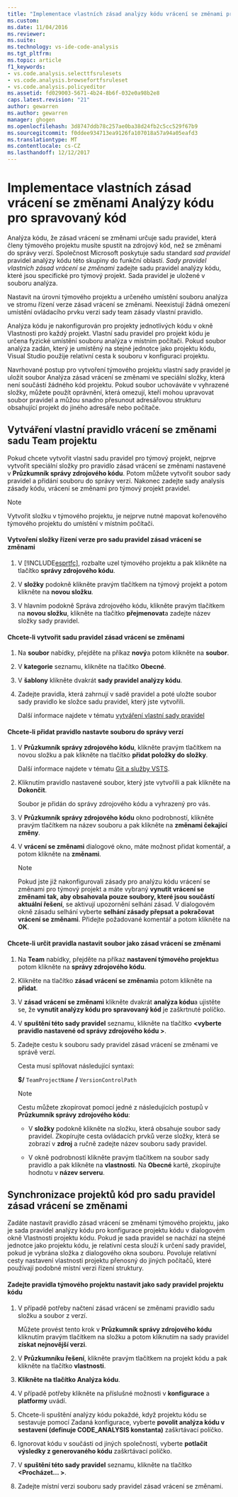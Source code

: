 ```yaml
---
title: "Implementace vlastních zásad analýzy kódu vrácení se změnami pro spravovaný kód | Microsoft Docs"
ms.custom: 
ms.date: 11/04/2016
ms.reviewer: 
ms.suite: 
ms.technology: vs-ide-code-analysis
ms.tgt_pltfrm: 
ms.topic: article
f1_keywords:
- vs.code.analysis.selecttfsrulesets
- vs.code.analysis.browsefortfsruleset
- vs.code.analysis.policyeditor
ms.assetid: fd029003-5671-4b24-8b6f-032e0a98b2e8
caps.latest.revision: "21"
author: gewarren
ms.author: gewarren
manager: ghogen
ms.openlocfilehash: 3d8747ddb78c257ae0ba38d24fb2c5cc529f67b9
ms.sourcegitcommit: f0ddee934713ea9126fa107018a57a94a05eafd3
ms.translationtype: MT
ms.contentlocale: cs-CZ
ms.lasthandoff: 12/12/2017
---
```

# <a name="implementing-custom-code-analysis-check-in-policies-for-managed-code"></a>Implementace vlastních zásad vrácení se změnami Analýzy kódu pro spravovaný kód
Analýza kódu, že zásad vrácení se změnami určuje sadu pravidel, která členy týmového projektu musíte spustit na zdrojový kód, než se změnami do správy verzí. Společnost Microsoft poskytuje sadu standard *sad pravidel* pravidel analýzy kódu této skupiny do funkční oblastí. *Sady pravidel vlastních zásad vrácení se změnami* zadejte sadu pravidel analýzy kódu, které jsou specifické pro týmový projekt. Sada pravidel je uložené v souboru analýza.  
  
 Nastavit na úrovni týmového projektu a určeného umístění souboru analýza ve stromu řízení verze zásad vrácení se změnami. Neexistují žádná omezení umístění ovládacího prvku verzi sady team zásady vlastní pravidlo.  
  
 Analýza kódu je nakonfigurován pro projekty jednotlivých kódu v okně Vlastnosti pro každý projekt. Vlastní sadu pravidel pro projekt kódu je určena fyzické umístění souboru analýza v místním počítači. Pokud soubor analýza zadán, který je umístěný na stejné jednotce jako projektu kódu, Visual Studio použije relativní cesta k souboru v konfiguraci projektu.  
  
 Navrhované postup pro vytvoření týmového projektu vlastní sady pravidel je uložit soubor Analýza zásad vrácení se změnami ve speciální složky, která není součástí žádného kód projektu. Pokud soubor uchováváte v vyhrazené složky, můžete použít oprávnění, která omezují, kteří mohou upravovat soubor pravidel a můžou snadno přesunout adresářovou strukturu obsahující projekt do jiného adresáře nebo počítače.  
  
## <a name="creating-the-team-project-custom-check-in-rule-set"></a>Vytváření vlastní pravidlo vrácení se změnami sadu Team projektu  
 Pokud chcete vytvořit vlastní sadu pravidel pro týmový projekt, nejprve vytvořit speciální složky pro pravidlo zásad vrácení se změnami nastavené v **Průzkumník správy zdrojového kódu**. Potom můžete vytvořit soubor sady pravidel a přidání souboru do správy verzí. Nakonec zadejte sady analysis zásady kódu, vrácení se změnami pro týmový projekt pravidel.  
  
> [!NOTE]
>  Vytvořit složku v týmového projektu, je nejprve nutné mapovat kořenového týmového projektu do umístění v místním počítači.  
  
#### <a name="to-create-the-version-control-folder-for-the-check-in-policy-rule-set"></a>Vytvoření složky řízení verze pro sadu pravidel zásad vrácení se změnami  
  
1.  V [!INCLUDE[esprtfc](../code-quality/includes/esprtfc_md.md)], rozbalte uzel týmového projektu a pak klikněte na tlačítko **správy zdrojového kódu**.  
  
2.  V **složky** podokně klikněte pravým tlačítkem na týmový projekt a potom klikněte na **novou složku**.  
  
3.  V hlavním podokně Správa zdrojového kódu, klikněte pravým tlačítkem na **novou složku**, klikněte na tlačítko **přejmenovat**a zadejte název složky sady pravidel.  
  
#### <a name="to-create-the-check-in-policy-rule-set"></a>Chcete-li vytvořit sadu pravidel zásad vrácení se změnami  
  
1.  Na **soubor** nabídky, přejděte na příkaz **nový**a potom klikněte na **soubor**.  
  
2.  V **kategorie** seznamu, klikněte na tlačítko **Obecné**.  
  
3.  V **šablony** klikněte dvakrát **sady pravidel analýzy kódu**.  
  
4.  Zadejte pravidla, která zahrnují v sadě pravidel a poté uložte soubor sady pravidlo ke složce sadu pravidel, který jste vytvořili.  
  
     Další informace najdete v tématu [vytváření vlastní sady pravidel](../code-quality/creating-custom-code-analysis-rule-sets.md)  
  
#### <a name="to-add-the-rule-set-file-to-version-control"></a>Chcete-li přidat pravidlo nastavte souboru do správy verzí  
  
1.  V **Průzkumník správy zdrojového kódu**, klikněte pravým tlačítkem na novou složku a pak klikněte na tlačítko **přidat položky do složky**.  
  
     Další informace najdete v tématu [Git a služby VSTS](/vsts/git/overview).  
  
2.  Kliknutím pravidlo nastavené soubor, který jste vytvořili a pak klikněte na **Dokončit**.  
  
     Soubor je přidán do správy zdrojového kódu a vyhrazený pro vás.  
  
3.  V **Průzkumník správy zdrojového kódu** okno podrobností, klikněte pravým tlačítkem na název souboru a pak klikněte na **změnami čekající změny**.  
  
4.  V **vrácení se změnami** dialogové okno, máte možnost přidat komentář, a potom klikněte na **změnami**.  
  
    > [!NOTE]
    >  Pokud jste již nakonfigurovali zásady pro analýzu kódu vrácení se změnami pro týmový projekt a máte vybraný **vynutit vrácení se změnami tak, aby obsahovala pouze soubory, které jsou součástí aktuální řešení**, se aktivují upozornění selhání zásad. V dialogovém okně zásadu selhání vyberte **selhání zásady přepsat a pokračovat vrácení se změnami**. Přidejte požadované komentář a potom klikněte na **OK**.  
  
#### <a name="to-specify-the-rule-set-file-as-the-check-in-policy"></a>Chcete-li určit pravidla nastavit soubor jako zásad vrácení se změnami  
  
1.  Na **Team** nabídky, přejděte na příkaz **nastavení týmového projektu**a potom klikněte na **správy zdrojového kódu**.  
  
2.  Klikněte na tlačítko **zásad vrácení se změnami**a potom klikněte na **přidat**.  
  
3.  V **zásad vrácení se změnami** klikněte dvakrát **analýza kódu**a ujistěte se, že **vynutit analýzy kódu pro spravovaný kód** je zaškrtnuté políčko.  
  
4.  V **spuštění této sady pravidel** seznamu, klikněte na tlačítko  **\<vyberte pravidlo nastavené od správy zdrojového kódu >**.  
  
5.  Zadejte cestu k souboru sady pravidel zásad vrácení se změnami ve správě verzí.  
  
     Cesta musí splňovat následující syntaxi:  
  
     **$/** `TeamProjectName` **/** `VersionControlPath`  
  
    > [!NOTE]
    >  Cestu můžete zkopírovat pomocí jedné z následujících postupů v **Průzkumník správy zdrojového kódu**:  
  
    -   V **složky** podokně klikněte na složku, která obsahuje soubor sady pravidel. Zkopírujte cesta ovládacích prvků verze složky, která se zobrazí v **zdroj** a ručně zadejte název souboru sady pravidel.  
  
    -   V okně podrobností klikněte pravým tlačítkem na soubor sady pravidlo a pak klikněte na **vlastnosti**. Na **Obecné** kartě, zkopírujte hodnotu v **název serveru**.  
  
## <a name="synchronizing-code-projects-to-the-check-in-policy-rule-set"></a>Synchronizace projektů kód pro sadu pravidel zásad vrácení se změnami  
 Zadáte nastavit pravidlo zásad vrácení se změnami týmového projektu, jako je sada pravidel analýzy kódu pro konfigurace projektu kódu v dialogovém okně Vlastnosti projektu kódu. Pokud je sada pravidel se nachází na stejné jednotce jako projektu kódu, je relativní cesta slouží k určení sady pravidel, pokud je vybrána složka z dialogového okna souboru. Povoluje relativní cesty nastavení vlastnosti projektu přenosný do jiných počítačů, které používají podobné místní verzi řízení struktury.  
  
#### <a name="to-specify-a-team-project-rule-set-as-the-rule-set-of-a-code-project"></a>Zadejte pravidla týmového projektu nastavit jako sady pravidel projektu kódu  
  
1.  V případě potřeby načtení zásad vrácení se změnami pravidlo sadu složku a soubor z verzí.  
  
     Můžete provést tento krok v **Průzkumník správy zdrojového kódu** kliknutím pravým tlačítkem na složku a potom kliknutím na sady pravidel **získat nejnovější verzi**.  
  
2.  V **Průzkumníku řešení**, klikněte pravým tlačítkem na projekt kódu a pak klikněte na tlačítko **vlastnosti**.  
  
3.  **Klikněte na tlačítko Analýza kódu**.  
  
4.  V případě potřeby klikněte na příslušné možnosti v **konfigurace** a **platformy** uvádí.  
  
5.  Chcete-li spuštění analýzy kódu pokaždé, když projektu kódu se sestavuje pomocí Zadaná konfigurace, vyberte **povolit analýza kódu v sestavení (definuje CODE_ANALYSIS konstanta)** zaškrtávací políčko.  
  
6.  Ignorovat kódu v součásti od jiných společností, vyberte **potlačit výsledky z generovaného kódu** zaškrtávací políčko.  
  
7.  V **spuštění této sady pravidel** seznamu, klikněte na tlačítko  **\<Procházet... >**.  
  
8.  Zadejte místní verzi souboru sady pravidel zásad vrácení se změnami.